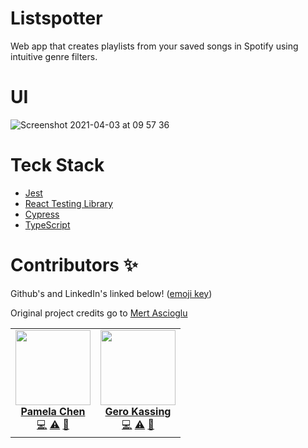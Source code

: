 # Listspotter
Web app that creates playlists from your saved songs in Spotify using intuitive genre filters.

# UI
![Screenshot 2021-04-03 at 09 57 36](https://user-images.githubusercontent.com/59074533/113473692-07e42f00-9463-11eb-9e94-21bb5db26f5f.png)

# Teck Stack

- [Jest](https://jestjs.io/)
- [React Testing Library](https://testing-library.com/docs/react-testing-library/intro/)
- [Cypress](https://www.cypress.io/)
- [TypeScript](https://www.typescriptlang.org/)

# Contributors ✨

Github's and LinkedIn's linked below! ([emoji key](https://allcontributors.org/docs/en/emoji-key))

Original project credits go to [Mert Ascioglu](https://github.com/ascolm)

<table>
  <tr>
    <td align="center"><a href="https://github.com/pamelakaylin"><img src="https://avatars.githubusercontent.com/u/59074533?v=4" width="120px;" alt=""/><br /><sub><b><a href="https://www.linkedin.com/in/pamela-chen-60377216b/" title="linkedin">Pamela Chen</a></b></sub></a><br /><a href="code-pamela" title="Code">💻</a> <a href="#test-pamela" title="Tests">⚠️</a> <a href="#main-pamela" title="Maintenance">🚧</a></td>
    <td align="center"><a href="https://github.com/geroalexander"><img src="https://avatars.githubusercontent.com/u/59166685?v=4" width="120px;" alt=""/><br /><sub><b><a href="https://www.linkedin.com/in/gero-kassing-9b79311a3/" title="linkedin">Gero Kassing</a></b></sub></a><br /><a href="code-gero" title="Code">💻</a> <a href="#test-gero" title="Tests">⚠️</a> <a href="#main-gero" title="Maintenance">🚧</a></td>
  </tr>
</table>
